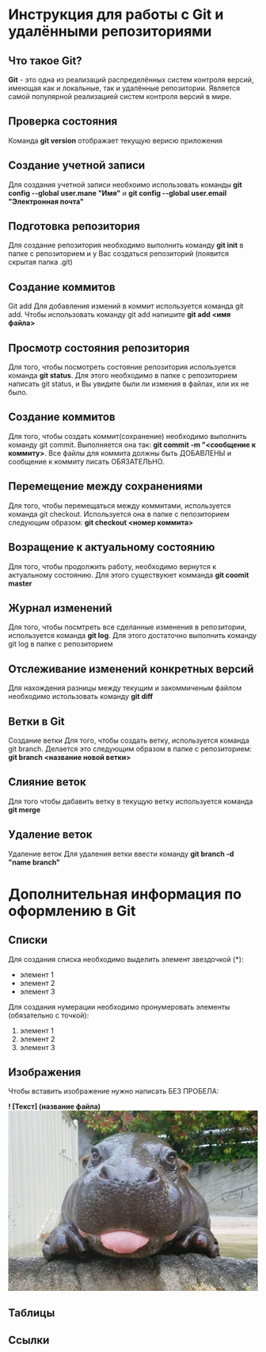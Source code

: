 # Инструкция для работы с Git и удалёнными репозиториями
## Что такое Git?
**Git** - это одна из реализаций распределённых систем контроля версий, имеющая как и локальные, так и удалённые репозитории. Является самой популярной реализацией систем контроля версий в мире.

## Проверка состояния 
Команда **git version**  отображает текущую верисю приложения

## Создание учетной записи
Для создания учетной записи необхоимо использовать команды **git config --global user.mane "Имя"** и **git config --global user.email "Электронная почта"**

## Подготовка репозитория
Для создание репозитория необходимо выполнить команду **git init** в папке с репозиторием и у Вас создаться репозиторий (появится скрытая папка .git)

## Создание коммитов
Git add
Для добавления измений в коммит используется команда git add. Чтобы использовать команду git add напишите **git add <имя файла>**

## Просмотр состояния репозитория
Для того, чтобы посмотреть состояние репозитория используется команда **git status**. Для этого необходимо в папке с репозиторием написать git status, и Вы увидите были ли измения в файлах, или их не было.

## Создание коммитов
Для того, чтобы создать коммит(сохранение) необходимо выполнить команду git commit. Выполняется она так: **git commit -m "<сообщение к коммиту>**. Все файлы для коммита должны быть ДОБАВЛЕНЫ и сообщение к коммиту писать ОБЯЗАТЕЛЬНО.

## Перемещение между сохранениями
Для того, чтобы перемещаться между коммитами, используется команда git checkout. Используется она в папке с пепозиторием следующим образом: **git checkout <номер коммита>**

## Возращение к актуальному состоянию
Для того, чтобы продолжить работу, необходимо вернутся к актуальному состоянию. Для этого существуюет комманда **git coomit master** 

## Журнал изменений
Для того, чтобы посмтреть все сделанные изменения в репозитории, используется команда **git log**. Для этого достаточно выполнить команду git log в папке с репозиторием

## Отслеживание изменений конкретных версий
Для нахождения разницы между текущим и закоммиченым файлом необходимо истользовать команду **git diff**

## Ветки в Git
Создание ветки
Для того, чтобы создать ветку, используется команда git branch. Делается это следующим образом в папке с репозиторием: **git branch <название новой ветки>**

## Слияние веток
Для того чтобы дабавить ветку в текущую ветку используется команда **git merge**

## Удаление веток
Удаление веток
Для удаления ветки ввести команду **git branch -d "name branch"**

# Дополнительная информация по оформлению в Git
## Списки
Для создания списка необходимо выделить элемент звездочкой (*):
* элемент 1
* элемент 2
* элемент 3

Для создания нумерации необходимо пронумеровать элементы (обязательно с точкой): 
1. элемент 1
2. элемент 2
3. элемент 3
## Изображения
Чтобы вставить изображение нужно написать БЕЗ ПРОБЕЛА:

**! [Текст] (название файла)** 
![Бегемотик](cute_beg.jpg)

## Таблицы
## Ссылки
